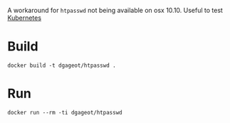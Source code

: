 A workaround for `htpasswd` not being available on osx 10.10.
Useful to test [Kubernetes](https://github.com/GoogleCloudPlatform/kubernetes)

# Build

	docker build -t dgageot/htpasswd .

# Run

	docker run --rm -ti dgageot/htpasswd